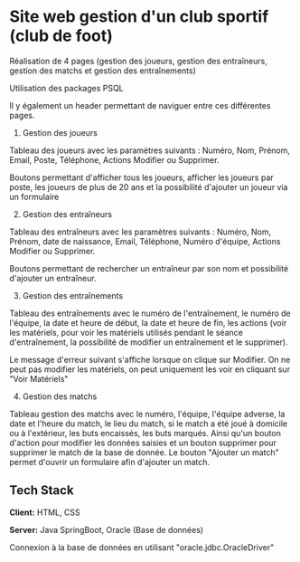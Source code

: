 
# Site web gestion d'un club sportif (club de foot)

Réalisation de 4 pages (gestion des joueurs, gestion des entraîneurs, gestion des matchs et gestion des entraînements)

Utilisation des packages PSQL



Il y également un header permettant de naviguer entre ces différentes pages. 

1. Gestion des joueurs

Tableau des joueurs avec les paramètres suivants : Numéro, Nom, Prénom, Email, Poste, Téléphone, Actions Modifier ou Supprimer.

Boutons permettant d'afficher tous les joueurs, afficher les joueurs par poste, les joueurs de plus de 20 ans et la possibilité d'ajouter un joueur via un formulaire


2. Gestion des entraîneurs

Tableau des entraîneurs avec les paramètres suivants : Numéro, Nom, Prénom, date de naissance, Email, Téléphone, Numéro d'équipe, Actions Modifier ou Supprimer.

Boutons permettant de rechercher un entraîneur par son nom et possibilité d'ajouter un entraîneur.

3. Gestion des entraînements

Tableau des entraînements avec le numéro de l'entraînement, le numéro de l'équipe, la date et heure de début, la date et heure de fin, les actions (voir les matériels, pour voir les matériels utilisés pendant le séance d'entraînement, la possibilité de modifier un entraînement et le supprimer).

Le message d'erreur suivant s'affiche lorsque on clique sur Modifier. On ne peut pas modifier les matériels, on peut uniquement les voir en cliquant sur "Voir Matériels"


4. Gestion des matchs

Tableau gestion des matchs avec le numéro, l'équipe, l'équipe adverse, la date et l'heure du match, le lieu du match, si le match a été joué à domicile ou à l'extérieur, les buts encaissés, les buts marqués. Ainsi qu'un bouton d'action pour modifier les données saisies et un bouton supprimer pour supprimer le match de la base de donnée. Le bouton "Ajouter un match" permet d'ouvrir un formulaire afin d'ajouter un match. 






## Tech Stack

**Client:** HTML, CSS 

**Server:** Java SpringBoot, Oracle (Base de données)

Connexion à la base de données en utilisant "oracle.jdbc.OracleDriver"



